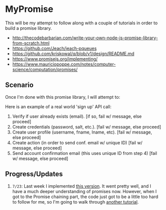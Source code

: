 # MyPromise

This will be my attempt to follow along with a couple of tutorials in order to
build a promise library.

- http://thecodebarbarian.com/write-your-own-node-js-promise-library-from-scratch.html
- https://github.com/Jeach/jeach-pqueues
- https://github.com/kriskowal/q/blob/v1/design/README.md
- https://www.promisejs.org/implementing/
- https://www.mauriciopoppe.com/notes/computer-science/computation/promises/

## Scenario

Once I'm done with this promise library, I will attempt to:

Here is an example of a real world 'sign up' API call:

1.  Verify if user already exists (email). [if so, fail w/ message, else proceed]
2.  Create credentials (password, salt, etc.). [fail w/ message, else proceed]
3.  Create user profile (username, fname, lname, etc). [fail w/ message, else proceed]
4.  Create action (in order to send conf. email w/ unique ID) [fail w/ message, else proceed]
5.  Send account confirmation email (this uses unique ID from step 4) [fail w/ message, else proceed]

## Progress/Updates

1.  `7/23`: Last week I implemented
    [this version](http://thecodebarbarian.com/write-your-own-node-js-promise-library-from-scratch.html).
    It went pretty well, and I have a much deeper understanding of promises now.
    However, when I got to the Promise chaining part, the code just got to be a
    little too hard to follow for me, so I'm going to walk through [another tutorial](https://www.mauriciopoppe.com/notes/computer-science/computation/promises/).
